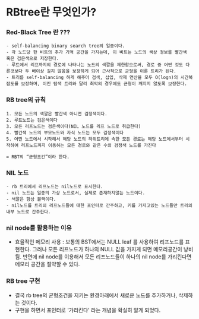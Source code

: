 # RBtree란 무엇인가?

### Red-Black Tree 란 ???

    - self-balancing binary search tree의 일종이다.
    - 각 노드당 한 비트의 추가 기억 공간을 가지는데, 이 비트는 노드의 색상 정보를 빨간색 혹은 검은색으로 저장한다.
    - 루트에서 리프까지의 경로에 나타나는 노드의 색깔을 제한함으로써, 경로 중 어떤 것도 다른것보다 두 배이상 길지 않음을 보장하게 되어 근사적으로 균형을 이룬 트리가 된다.
    - 트리를 self-balancing 하게 해주어 검색, 삽입, 삭제 연산을 모두 O(logn)의 시간복잡도를 보장하며, 이진 탐색 트리와 달리 최악의 경우에도 균형이 깨지지 않도록 보장한다.

### RB tree의 규칙

    1. 모든 노드의 색깔은 빨간색 아니면 검정색이다.
    2. 루트노드는 검은색이다
    3. 모든 리프노드는 검은색이다(NIL 노드를 리프 노드로 취급한다)
    4. 빨간색 노드의 부모노드와 자식 노드는 모두 검정색이다
    5. 어떤 노드에서 시작해서 해당 노드의 하위트리에 속한 모든 경로는 해당 노드에서부터 시작하여 리프노드까지 이동하는 모든 경로와 같은 수의 검정색 노드를 가진다

    = RBT의 “균형조건”이라 한다.

### NIL 노드

    - rb 트리에서 리프노드는 nil노드로 표시한다.
    - nil 노드는 일종의 가상 노드로서, 실제로 존재하지않는 노드이다.
    - 색깔은 항상 블랙이다.
    - nil노드를 트리의 리프노드들에 대한 포인터로 간주하고, 키를 가지고있는 노드들만 트리의 내부 노드로 간주한다.

### nil node를 활용하는 이유

>

- 효율적인 메모리 사용 : 보통의 BST에서는 NULL leaf 를 사용하여 리프노드를 표현한다. 그러나 모든 리프노드가 하나의 NULL 값을 가지게 되면 메모리공간이 낭비됨.
  반면에 nil node를 이용해서 모든 리프노드들이 하나의 nil node를 가리킨다면 메모리 공간을 절약할 수 있다.

### RB tree 구현

- 결국 rb tree의 균형조건을 지키는 환경아래에서 새로운 노드를 추가하거나, 삭제하는 것이다.
- 구현을 하면서 포인터로 '가리킨다' 라는 개념을 확실히 알게 되었다.
